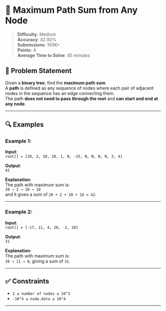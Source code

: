 # 🌳 Maximum Path Sum from Any Node

> **Difficulty**: Medium  
> **Accuracy**: 42.92%  
> **Submissions**: 100K+  
> **Points**: 4  
> **Average Time to Solve**: 45 minutes

## 🧠 Problem Statement

Given a **binary tree**, find the **maximum path sum**.  
A **path** is defined as any sequence of nodes where each pair of adjacent nodes in the sequence has an edge connecting them.  
The path **does not need to pass through the root** and **can start and end at any node**.

---

## 🔍 Examples

### Example 1:
**Input**:  
`root[] = [10, 2, 10, 20, 1, N, -25, N, N, N, N, 3, 4]`

**Output**:  
`42`

**Explanation**:  
The path with maximum sum is:  
`20 → 2 → 10 → 10`  
and it gives a sum of `20 + 2 + 10 + 10 = 42`.

---

### Example 2:
**Input**:  
`root[] = [-17, 11, 4, 20, -2, 10]`

**Output**:  
`31`

**Explanation**:  
The path with maximum sum is:  
`20 → 11 → 0`, giving a sum of `31`.

---

## ✅ Constraints

- `1 ≤ number of nodes ≤ 10^3`
- `-10^4 ≤ node.data ≤ 10^4`

---
